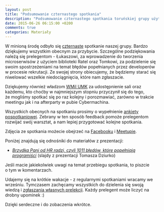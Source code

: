 ```yaml
---
layout: post
title: "Podsumowanie czternastego spotkania"
description: "Podsumowanie czternastego spotkania toruńskiej grupy użytkowników języka Java."
date: 2015-06-26 06:15:00 +0200
comments: true
categories: Materiały
---
```

W&nbsp;minioną środę odbyło się <a href="{{root_url}}/news/2015/06/10/spotkanie-14/">czternaste</a> spotkanie naszej grupy. Bardzo dziękujemy wszystkim obecnym za przybycie. Szczególne podziękowania należą się prelegentom - Łukaszowi, za wprowadzenie do tworzenia microserwisów z&nbsp;użyciem biblioteki Ratel oraz Tomkowi, za podzielenie się swoim spostrzeżeniami na temat błędów popełnianych przez developerów w&nbsp;procesie rekrutacji. Ze swojej strony obiecujemy, że będziemy starać się niwelować wszelkie niedociągnięcia, które nam zgłaszacie.

Dziękujemy również władzom <a href="https://www.mat.umk.pl" target="_blank">WMiI UMK</a> za&nbsp;udostępnienie sali oraz każdemu, kto choćby w&nbsp;najmniejszym stopniu przyczynił się do tego, że&nbsp;mogliśmy spotkać się po raz kolejny i&nbsp;porozmawiać, zarówno w&nbsp;trakcie meetingu jak i&nbsp;na afterparty w&nbsp;pubie Cybermachina.

Wszystkich obecnych na&nbsp;spotkaniu prosimy o&nbsp;wypełnienie <a href="https://docs.google.com/forms/d/1j7nV-pwAQHbsa5kN74cyPniCPoE4WzfieL_GEpiQ_e8/viewform" target="_blank">ankiety pospotkaniowej</a>. Zebrany w&nbsp;ten sposób feedback pomoże prelegentom rozwijać swój warsztat, a&nbsp;nam lepiej przygotować kolejne spotkania. <!--more-->

Zdjęcia ze spotkania możecie obejrzeć na&nbsp;<a href="https://www.facebook.com/media/set/?set=TODO" target="_blank">Facebooku</a> i&nbsp;<a href="http://www.meetup.com/Torun-JUG/photos/26220114/" target="_blank">Meetupie</a>.

Poniżej znajdują się odnośniki do materiałów z&nbsp;prezentacji:
<ul>
  <li>
    <a href="http://tinyurl.com/brzydka-pani-hr-bledy-devow" target="_blank">
      <em>Brzydka Pani od HR radzi, czyli 1011 błędów, które popełniają programiści</em></a> (slajdy z&nbsp;prezentacji Tomasza Dziurko)
  </li>
</ul>

Jeśli macie jakiekolwiek uwagi na&nbsp;temat przebiegu spotkania, to&nbsp;piszcie o&nbsp;tym w&nbsp;komentarzach.

Udajemy się na krótkie wakacje - z&nbsp;regularnymi spotkaniami wracamy we wrześniu. Tymczasem zachęcamy wszystkich do dzielenia się swoją wiedzą i&nbsp;<a href="{{root_url}}/speakers/">zgłaszania własnych prelekcji</a>. Każdy prelegent może liczyć na drobny upominek :)

Dzięki serdeczne i&nbsp;do zobaczenia wkrótce.